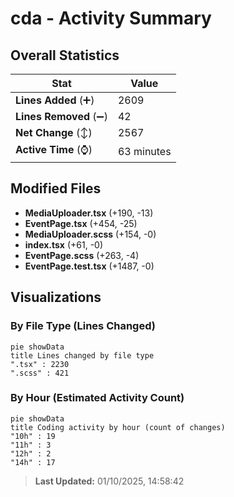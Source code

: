 # cda - Activity Summary 

## Overall Statistics

| Stat                   | Value                                                             |
| ---------------------- | ----------------------------------------------------------------- |
| **Lines Added** (➕)   | 2609                                          |
| **Lines Removed** (➖) | 42                                        |
| **Net Change** (↕)    | 2567                |
| **Active Time** (⌚)   | 63 minutes |


## Modified Files
- **MediaUploader.tsx** (+190, -13)
- **EventPage.tsx** (+454, -25)
- **MediaUploader.scss** (+154, -0)
- **index.tsx** (+61, -0)
- **EventPage.scss** (+263, -4)
- **EventPage.test.tsx** (+1487, -0)

## Visualizations

### By File Type (Lines Changed)

```mermaid
pie showData
title Lines changed by file type
".tsx" : 2230
".scss" : 421
```

### By Hour (Estimated Activity Count)

```mermaid
pie showData
title Coding activity by hour (count of changes)
"10h" : 19
"11h" : 3
"12h" : 2
"14h" : 17
```


> **Last Updated:** 01/10/2025, 14:58:42